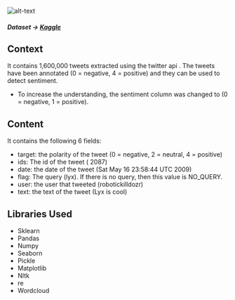 ![alt-text](https://github.com/emreyesilyurt/twitter_sentiment_analysis/blob/master/images/download%20(3).png?raw=true)

##### Dataset -> [Kaggle](https://www.kaggle.com/kazanova/sentiment140)

## Context

It contains 1,600,000 tweets extracted using the twitter api . The tweets have been annotated (0 = negative, 4 = positive) and they can be used to detect sentiment.

* To increase the understanding, the sentiment column was changed to (0 = negative, 1 = positive).

## Content

It contains the following 6 fields:

* target: the polarity of the tweet (0 = negative, 2 = neutral, 4 = positive)
* ids: The id of the tweet ( 2087)
* date: the date of the tweet (Sat May 16 23:58:44 UTC 2009)
* flag: The query (lyx). If there is no query, then this value is NO_QUERY.
* user: the user that tweeted (robotickilldozr)
* text: the text of the tweet (Lyx is cool)

## Libraries Used

* Sklearn
* Pandas
* Numpy
* Seaborn
* Pickle
* Matplotlib
* Nltk
* re
* Wordcloud
